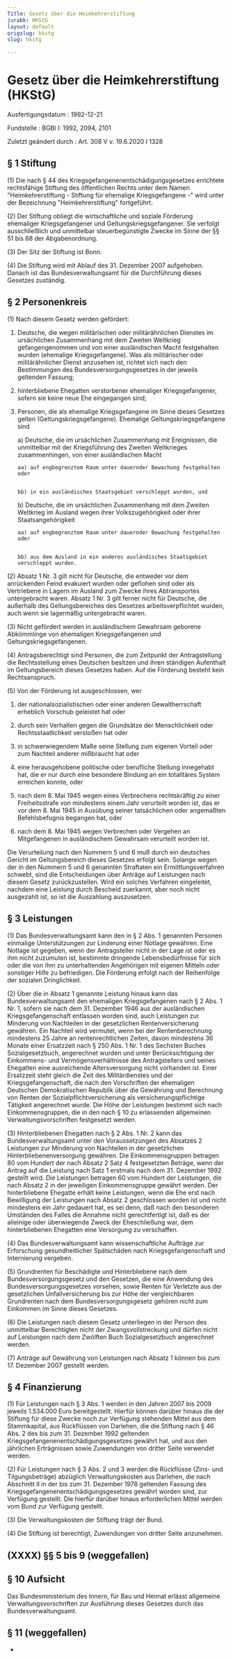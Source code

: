 ```yaml
---
Title: Gesetz über die Heimkehrerstiftung
jurabk: HKStG
layout: default
origslug: hkstg
slug: hkstg

---
```


# Gesetz über die Heimkehrerstiftung (HKStG)

Ausfertigungsdatum
:   1992-12-21

Fundstelle
:   BGBl I: 1992, 2094, 2101

Zuletzt geändert durch
:   Art. 308 V v. 19.6.2020 I 1328


## § 1 Stiftung

(1) Die nach § 44 des Kriegsgefangenenentschädigungsgesetzes errichtete rechtsfähige Stiftung des öffentlichen Rechts unter dem Namen "Heimkehrerstiftung - Stiftung für ehemalige Kriegsgefangene -" wird unter der Bezeichnung "Heimkehrerstiftung" fortgeführt.

(2) Der Stiftung obliegt die wirtschaftliche und soziale Förderung ehemaliger Kriegsgefangener und Geltungskriegsgefangener. Sie verfolgt ausschließlich und unmittelbar steuerbegünstigte Zwecke im Sinne der §§ 51 bis 68 der Abgabenordnung.

(3) Der Sitz der Stiftung ist Bonn.

(4) Die Stiftung wird mit Ablauf des 31. Dezember 2007 aufgehoben. Danach ist das Bundesverwaltungsamt für die Durchführung dieses Gesetzes zuständig.


## § 2 Personenkreis

(1) Nach diesem Gesetz werden gefördert:

1.  Deutsche, die wegen militärischen oder militärähnlichen Dienstes im ursächlichen Zusammenhang mit dem Zweiten Weltkrieg gefangengenommen und von einer ausländischen Macht festgehalten wurden (ehemalige Kriegsgefangene). Was als militärischer oder militärähnlicher Dienst anzusehen ist, richtet sich nach den Bestimmungen des Bundesversorgungsgesetzes in der jeweils geltenden Fassung;


2.  hinterbliebene Ehegatten verstorbener ehemaliger Kriegsgefangener, sofern sie keine neue Ehe eingegangen sind;


3.  Personen, die als ehemalige Kriegsgefangene im Sinne dieses Gesetzes gelten (Geltungskriegsgefangene). Ehemalige Geltungskriegsgefangene sind

    a)  Deutsche, die im ursächlichen Zusammenhang mit Ereignissen, die unmittelbar mit der Kriegsführung des Zweiten Weltkrieges zusammenhingen, von einer ausländischen Macht

        aa) auf engbegrenztem Raum unter dauernder Bewachung festgehalten oder


        bb) in ein ausländisches Staatsgebiet verschleppt wurden, und





    b)  Deutsche, die im ursächlichen Zusammenhang mit dem Zweiten Weltkrieg im Ausland wegen ihrer Volkszugehörigkeit oder ihrer Staatsangehörigkeit

        aa) auf engbegrenztem Raum unter dauernder Bewachung festgehalten oder


        bb) aus dem Ausland in ein anderes ausländisches Staatsgebiet verschleppt wurden.










(2) Absatz 1 Nr. 3 gilt nicht für Deutsche, die entweder vor dem anrückenden Feind evakuiert wurden oder geflohen sind oder als Vertriebene in Lagern im Ausland zum Zwecke ihres Abtransportes untergebracht waren. Absatz 1 Nr. 3 gilt ferner nicht für Deutsche, die außerhalb des Geltungsbereiches des Gesetzes arbeitsverpflichtet wurden, auch wenn sie lagermäßig untergebracht waren.

(3) Nicht gefördert werden in ausländischem Gewahrsam geborene Abkömmlinge von ehemaligen Kriegsgefangenen und Geltungskriegsgefangenen.

(4) Antragsberechtigt sind Personen, die zum Zeitpunkt der Antragstellung die Rechtsstellung eines Deutschen besitzen und ihren ständigen Aufenthalt im Geltungsbereich dieses Gesetzes haben. Auf die Förderung besteht kein Rechtsanspruch.

(5) Von der Förderung ist ausgeschlossen, wer

1.  der nationalsozialistischen oder einer anderen Gewaltherrschaft erheblich Vorschub geleistet hat oder


2.  durch sein Verhalten gegen die Grundsätze der Menschlichkeit oder Rechtsstaatlichkeit verstoßen hat oder


3.  in schwerwiegendem Maße seine Stellung zum eigenen Vorteil oder zum Nachteil anderer mißbraucht hat oder


4.  eine herausgehobene politische oder berufliche Stellung innegehabt hat, die er nur durch eine besondere Bindung an ein totalitäres System erreichen konnte, oder


5.  nach dem 8. Mai 1945 wegen eines Verbrechens rechtskräftig zu einer Freiheitsstrafe von mindestens einem Jahr verurteilt worden ist, das er vor dem 8. Mai 1945 in Ausübung seiner tatsächlichen oder angemaßten Befehlsbefugnis begangen hat, oder


6.  nach dem 8. Mai 1945 wegen Verbrechen oder Vergehen an Mitgefangenen in ausländischem Gewahrsam verurteilt worden ist.



Die Verurteilung nach den Nummern 5 und 6 muß durch ein deutsches Gericht im Geltungsbereich dieses Gesetzes erfolgt sein. Solange wegen der in den Nummern 5 und 6 genannten Straftaten ein Ermittlungsverfahren schwebt, sind die Entscheidungen über Anträge auf Leistungen nach diesem Gesetz zurückzustellen. Wird ein solches Verfahren eingeleitet, nachdem eine Leistung durch Bescheid zuerkannt, aber noch nicht ausgezahlt ist, so ist die Auszahlung auszusetzen.


## § 3 Leistungen

(1) Das Bundesverwaltungsamt kann den in § 2 Abs. 1 genannten Personen einmalige Unterstützungen zur Linderung einer Notlage gewähren. Eine Notlage ist gegeben, wenn der Antragsteller nicht in der Lage ist oder es ihm nicht zuzumuten ist, bestimmte dringende Lebensbedürfnisse für sich oder die von ihm zu unterhaltenden Angehörigen mit eigenen Mitteln oder sonstiger Hilfe zu befriedigen. Die Förderung erfolgt nach der Reihenfolge der sozialen Dringlichkeit.

(2) Über die in Absatz 1 genannte Leistung hinaus kann das Bundesverwaltungsamt den ehemaligen Kriegsgefangenen nach § 2 Abs. 1 Nr. 1, sofern sie nach dem 31. Dezember 1946 aus der ausländischen Kriegsgefangenschaft entlassen worden sind, auch Leistungen zur Minderung von Nachteilen in der gesetzlichen Rentenversicherung gewähren. Ein Nachteil wird vermutet, wenn bei der Rentenberechnung mindestens 25 Jahre an rentenrechtlichen Zeiten, davon mindestens 36 Monate einer Ersatzzeit nach § 250 Abs. 1 Nr. 1 des Sechsten Buches Sozialgesetzbuch, angerechnet wurden und unter Berücksichtigung der Einkommens- und Vermögensverhältnisse des Antragstellers und seines Ehegatten eine ausreichende Altersversorgung nicht vorhanden ist. Einer Ersatzzeit steht gleich die Zeit des Militärdienstes und der Kriegsgefangenschaft, die nach den Vorschriften der ehemaligen Deutschen Demokratischen Republik über die Gewährung und Berechnung von Renten der Sozialpflichtversicherung als versicherungspflichtige Tätigkeit angerechnet wurde. Die Höhe der Leistungen bestimmt sich nach Einkommensgruppen, die in den nach § 10 zu erlassenden allgemeinen Verwaltungsvorschriften festgesetzt werden.

(3) Hinterbliebenen Ehegatten nach § 2 Abs. 1 Nr. 2 kann das Bundesverwaltungsamt unter den Voraussetzungen des Absatzes 2 Leistungen zur Minderung von Nachteilen in der gesetzlichen Hinterbliebenenversorgung gewähren. Die Einkommensgruppen betragen 80 vom Hundert der nach Absatz 2 Satz 4 festgesetzten Beträge, wenn der Antrag auf die Leistung nach Satz 1 erstmals nach dem 31. Dezember 1992 gestellt wird. Die Leistungen betragen 60 vom Hundert der Leistungen, die nach Absatz 2 in der jeweiligen Einkommensgruppe gewährt werden. Der hinterbliebene Ehegatte erhält keine Leistungen, wenn die Ehe erst nach Bewilligung der Leistungen nach Absatz 2 geschlossen worden ist und nicht mindestens ein Jahr gedauert hat, es sei denn, daß nach den besonderen Umständen des Falles die Annahme nicht gerechtfertigt ist, daß es der alleinige oder überwiegende Zweck der Eheschließung war, dem hinterbliebenen Ehegatten eine Versorgung zu verschaffen.

(4) Das Bundesverwaltungsamt kann wissenschaftliche Aufträge zur Erforschung gesundheitlicher Spätschäden nach Kriegsgefangenschaft und Internierung vergeben.

(5) Grundrenten für Beschädigte und Hinterbliebene nach dem Bundesversorgungsgesetz und den Gesetzen, die eine Anwendung des Bundesversorgungsgesetzes vorsehen, sowie Renten für Verletzte aus der gesetzlichen Unfallversicherung bis zur Höhe der vergleichbaren Grundrenten nach dem Bundesversorgungsgesetz gehören nicht zum Einkommen im Sinne dieses Gesetzes.

(6) Die Leistungen nach diesem Gesetz unterliegen in der Person des unmittelbar Berechtigten nicht der Zwangsvollstreckung und dürfen nicht auf Leistungen nach dem Zwölften Buch Sozialgesetzbuch angerechnet werden.

(7) Anträge auf Gewährung von Leistungen nach Absatz 1 können bis zum 17. Dezember 2007 gestellt werden.


## § 4 Finanzierung

(1) Für Leistungen nach § 3 Abs. 1 werden in den Jahren 2007 bis 2009 jeweils 1.534.000 Euro bereitgestellt. Hierfür können darüber hinaus die der Stiftung für diese Zwecke noch zur Verfügung stehenden Mittel aus dem Stammkapital, aus Rückflüssen von Darlehen, die die Stiftung nach § 46 Abs. 2 des bis zum 31. Dezember 1992 geltenden Kriegsgefangenenentschädigungsgesetzes gewährt hat, und aus den jährlichen Erträgnissen sowie Zuwendungen von dritter Seite verwendet werden.

(2) Für Leistungen nach § 3 Abs. 2 und 3 werden die Rückflüsse (Zins- und Tilgungsbeträge) abzüglich Verwaltungskosten aus Darlehen, die nach Abschnitt II in der bis zum 31. Dezember 1978 geltenden Fassung des Kriegsgefangenenentschädigungsgesetzes gewährt worden sind, zur Verfügung gestellt. Die hierfür darüber hinaus erforderlichen Mittel werden vom Bund zur Verfügung gestellt.

(3) Die Verwaltungskosten der Stiftung trägt der Bund.

(4) Die Stiftung ist berechtigt, Zuwendungen von dritter Seite anzunehmen.


## (XXXX) §§ 5 bis 9 (weggefallen)



## § 10 Aufsicht

Das Bundesministerium des Innern, für Bau und Heimat erlässt allgemeine Verwaltungsvorschriften zur Ausführung dieses Gesetzes durch das Bundesverwaltungsamt.


## § 11 (weggefallen)

-


